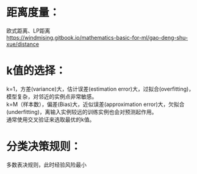 # 距离度量：  
欧式距离、LP距离  
https://windmising.gitbook.io/mathematics-basic-for-ml/gao-deng-shu-xue/distance

# k值的选择：
k=1，方差(variance)大，估计误差(estimation error)大，过拟合(overfitting)，模型复杂，对邻近的实例点非常敏感。  
k=M（样本数），偏差(Bias)大，近似误差(approximation error)大，欠拟合(underfitting)，离输入实例较远的训练实例也会对预测起作用。  
通常使用交叉验证来选取最优的k值。

# 分类决策规则：  
多数表决规则，此时经验风险最小